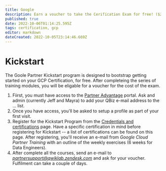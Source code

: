 ```yaml
---
title: Google
description: Earn a voucher to take the Cerification Exam for free! ($200 value)
published: true
date: 2022-10-06T01:14:25.595Z
tags: certification, gcp
editor: markdown
dateCreated: 2022-10-05T23:14:46.669Z
---
```


# Kickstart
The Goole Partner Kickstart program is designed to bootstrap getting started on your GCP Certification, for free.  After completeing the series of training modules, you will be eligable for a voucher for the cost of the exam.  

1. Fiirst, you must have access to the [Partner Advantage](https://www.partneradvantage.goog/GCPPRM/s/) portal.  Ask and admin (currently Jeff and Mayra) to add your QBiz e-mail address to the ... list.
2. Once you have access, you'll be asked to setup a profile as part of your first visit.
3. Register for the Kickstart Program from the [Credentials and certifications](https://www.partneradvantage.goog/GCPPRM/s/trainingcredentials) page.  Have a specific certification in mind before registering for Kickstart -- a list of certifications can be found on this page.  After registering, you'll receive an e-mail from _Google Cloud Partner Training_ with an outline of the weekly exercises (6 weeks for Data Engineers).
4. After complete all the courses, send an e-mail to *partnersupport@qwiklab.zendesk.com* and ask for your voucher.  Fulfilment can take a couple of days.

